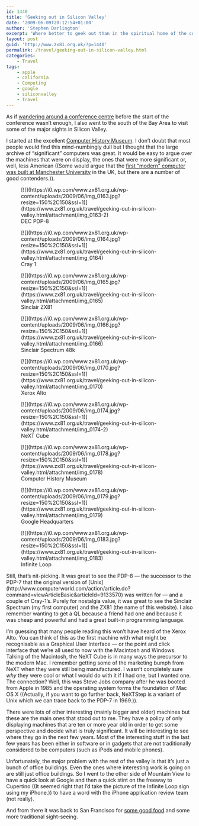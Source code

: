 ```yaml
---
id: 1440
title: 'Geeking out in Silicon Valley'
date: '2009-06-09T20:12:54+01:00'
author: 'Stephen Darlington'
excerpt: 'Where better to geek out than in the spiritual home of the computer, Silicon Valley?'
layout: post
guid: 'http://www.zx81.org.uk/?p=1440'
permalink: /travel/geeking-out-in-silicon-valley.html
categories:
    - Travel
tags:
    - apple
    - california
    - Computing
    - google
    - siliconvalley
    - Travel
---
```


As if [wandering around a conference centre](http://www.zx81.org.uk/blog/wwdc-2009.html) before the start of the conference wasn’t enough, I also went to the south of the Bay Area to visit some of the major sights in Silicon Valley.

I started at the excellent [Computer History Museum](http://www.computerhistory.org/). I don’t doubt that most people would find this mind-numbingly dull but I thought that the large archive of “significant” computers was great. It would be easy to argue over the machines that were on display, the ones that were more significant or, well, less American ((Some would argue that the [first “modern” computer was built at Manchester University](http://www.computer50.org/) in the UK, but there are a number of good contenders.)).

<div class="gallery galleryid-1440 gallery-columns-3 gallery-size-thumbnail" id="gallery-12"><figure class="gallery-item"><div class="gallery-icon portrait"> [![](https://i0.wp.com/www.zx81.org.uk/wp-content/uploads/2009/06/img_0163.jpg?resize=150%2C150&ssl=1)](https://www.zx81.org.uk/travel/geeking-out-in-silicon-valley.html/attachment/img_0163-2) </div> <figcaption class="wp-caption-text gallery-caption" id="gallery-12-1456"> DEC PDP-8 </figcaption></figure><figure class="gallery-item"><div class="gallery-icon landscape"> [![](https://i0.wp.com/www.zx81.org.uk/wp-content/uploads/2009/06/img_0164.jpg?resize=150%2C150&ssl=1)](https://www.zx81.org.uk/travel/geeking-out-in-silicon-valley.html/attachment/img_0164) </div> <figcaption class="wp-caption-text gallery-caption" id="gallery-12-1457"> Cray 1 </figcaption></figure><figure class="gallery-item"><div class="gallery-icon portrait"> [![](https://i0.wp.com/www.zx81.org.uk/wp-content/uploads/2009/06/img_0165.jpg?resize=150%2C150&ssl=1)](https://www.zx81.org.uk/travel/geeking-out-in-silicon-valley.html/attachment/img_0165) </div> <figcaption class="wp-caption-text gallery-caption" id="gallery-12-1458"> Sinclair ZX81 </figcaption></figure><figure class="gallery-item"><div class="gallery-icon landscape"> [![](https://i0.wp.com/www.zx81.org.uk/wp-content/uploads/2009/06/img_0166.jpg?resize=150%2C150&ssl=1)](https://www.zx81.org.uk/travel/geeking-out-in-silicon-valley.html/attachment/img_0166) </div> <figcaption class="wp-caption-text gallery-caption" id="gallery-12-1459"> Sinclair Spectrum 48k </figcaption></figure><figure class="gallery-item"><div class="gallery-icon portrait"> [![](https://i0.wp.com/www.zx81.org.uk/wp-content/uploads/2009/06/img_0170.jpg?resize=150%2C150&ssl=1)](https://www.zx81.org.uk/travel/geeking-out-in-silicon-valley.html/attachment/img_0170) </div> <figcaption class="wp-caption-text gallery-caption" id="gallery-12-1460"> Xerox Alto </figcaption></figure><figure class="gallery-item"><div class="gallery-icon landscape"> [![](https://i0.wp.com/www.zx81.org.uk/wp-content/uploads/2009/06/img_0174.jpg?resize=150%2C150&ssl=1)](https://www.zx81.org.uk/travel/geeking-out-in-silicon-valley.html/attachment/img_0174-2) </div> <figcaption class="wp-caption-text gallery-caption" id="gallery-12-1461"> NeXT Cube </figcaption></figure><figure class="gallery-item"><div class="gallery-icon landscape"> [![](https://i0.wp.com/www.zx81.org.uk/wp-content/uploads/2009/06/img_0178.jpg?resize=150%2C150&ssl=1)](https://www.zx81.org.uk/travel/geeking-out-in-silicon-valley.html/attachment/img_0178) </div> <figcaption class="wp-caption-text gallery-caption" id="gallery-12-1462"> Computer History Museum </figcaption></figure><figure class="gallery-item"><div class="gallery-icon landscape"> [![](https://i0.wp.com/www.zx81.org.uk/wp-content/uploads/2009/06/img_0179.jpg?resize=150%2C150&ssl=1)](https://www.zx81.org.uk/travel/geeking-out-in-silicon-valley.html/attachment/img_0179) </div> <figcaption class="wp-caption-text gallery-caption" id="gallery-12-1463"> Google Headquarters </figcaption></figure><figure class="gallery-item"><div class="gallery-icon landscape"> [![](https://i0.wp.com/www.zx81.org.uk/wp-content/uploads/2009/06/img_0183.jpg?resize=150%2C150&ssl=1)](https://www.zx81.org.uk/travel/geeking-out-in-silicon-valley.html/attachment/img_0183) </div> <figcaption class="wp-caption-text gallery-caption" id="gallery-12-1464"> Infinite Loop </figcaption></figure> </div>Still, that’s nit-picking. It was great to see the PDP-8 — the successor to the PDP-7 that the original version of [Unix](http://www.computerworld.com/action/article.do?command=viewArticleBasic&articleId=9133570) was written for — and a couple of Cray-1’s. Purely for nostalgia value, it was great to see the Sinclair Spectrum (my first computer) and the ZX81 (the name of this website). I also remember wanting to get a QL because a friend had one and because it was cheap and powerful and had a great built-in programming language.

I’m guessing that many people reading this won’t have heard of the Xerox Alto. You can think of this as the first machine with what might be recognisable as a Graphical User Interface — or the point and click interface that we’re all used to now with the Macintosh and Windows. Talking of the Macintosh, the NeXT Cube is in many ways the precursor to the modern Mac. I remember getting some of the marketing bumph from NeXT when they were still being manufactured. I wasn’t completely sure *why* they were cool or what I would do with it if I had one, but I wanted one. The connection? Well, this was Steve Jobs company after he was booted from Apple in 1985 and the operating system forms the foundation of Mac OS X ((Actually, if you want to go further back, NeXTStep is a variant of Unix which we can trace back to the PDP-7 in 1969.)).

There were lots of other interesting (mainly bigger and older) machines but these are the main ones that stood out to me. They have a policy of only displaying machines that are ten or more year old in order to get some perspective and decide what is truly significant. It will be interesting to see where they go in the next few years. Most of the interesting stuff in the last few years has been either in software or in gadgets that are not traditionally considered to be computers (such as iPods and mobile phones).

Unfortunately, the major problem with the rest of the valley is that it’s just a bunch of office buildings. Even the ones where interesting work is going on are still just office buildings. So I went to the other side of Mountain View to have a quick look at Google and then a quick stint on the freeway to Cupertino ((It seemed right that I’d take the picture of the Infinite Loop sign using my iPhone.)) to have a word with the iPhone application review team (not really).

And from there it was back to San Francisco for [some good food](http://1300fillmore.com/) and some more traditional sight-seeing.